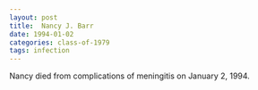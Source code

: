 ```yaml
---
layout: post
title:  Nancy J. Barr
date: 1994-01-02
categories: class-of-1979
tags: infection
---
```

Nancy died from complications of meningitis on January 2, 1994.
